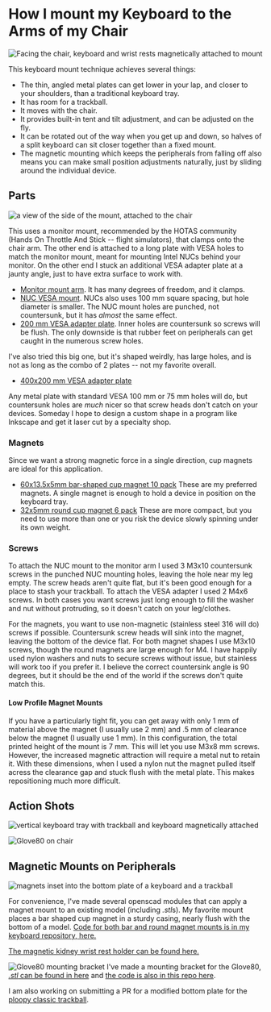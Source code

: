 # How I mount my Keyboard to the Arms of my Chair

![Facing the chair, keyboard and wrist rests magnetically attached to mount](images/facing-with-rests.jpg)

This keyboard mount technique achieves several things:

* The thin, angled metal plates can get lower in your lap, and closer to your shoulders, than a traditional keyboard tray.
* It has room for a trackball.
* It moves with the chair.
* It provides built-in tent and tilt adjustment, and can be adjusted on the fly.
* It can be rotated out of the way when you get up and down, so halves of a split keyboard can sit closer together than a fixed mount.
* The magnetic mounting which keeps the peripherals from falling off also means you can make small position adjustments naturally, just by sliding around the individual device.


## Parts

![a view of the side of the mount, attached to the chair](images/side-mounting.jpg)

This uses a monitor mount, recommended by the HOTAS community (Hands On Throttle And Stick -- flight simulators), that clamps onto the chair arm. The other end is attached to a long plate with VESA holes to match the monitor mount, meant for mounting Intel NUCs behind your monitor. On the other end I stuck an additional VESA adapter plate at a jaunty angle, just to have extra surface to work with.

  * [Monitor mount arm](https://www.amazon.com/gp/product/B00BT7EA18/). It has many degrees of freedom, and it clamps.
  * [NUC VESA mount](https://www.amazon.com/gp/product/B07B44VRL2/). NUCs also uses 100 mm square spacing, but hole diameter is smaller. The NUC mount holes are punched, not countersunk, but it has _almost_ the same effect.
  * [200 mm VESA adapter plate](https://www.amazon.com/gp/product/B07MJTJ6T4/). Inner holes are countersunk so screws will be flush. The only downside is that rubber feet on peripherals can get caught in the numerous screw holes.

I've also tried this big one, but it's shaped weirdly, has large holes, and is not as long as the combo of 2 plates -- not my favorite overall.

  * [400x200 mm VESA adapter plate](https://www.amazon.com/gp/product/B07MCMTCP3/)

Any metal plate with standard VESA 100 mm or 75 mm holes will do, but countersunk holes are _much_ nicer so that screw heads don't catch on your devices. Someday I hope to design a custom shape in a program like Inkscape and get it laser cut by a specialty shop.


### Magnets
Since we want a strong magnetic force in a single direction, cup magnets are ideal for this application.

 - [60x13.5x5mm bar-shaped cup magnet 10 pack](https://www.amazon.com/gp/product/B07T4NX3NC/) These are my preferred magnets. A single magnet is enough to hold a device in position on the keyboard tray.
 - [32x5mm round cup magnet 6 pack](https://www.amazon.com/gp/product/B08VMWZ54T) These are more compact, but you need to use more than one or you risk the device slowly spinning under its own weight.


### Screws

To attach the NUC mount to the monitor arm I used 3 M3x10 countersunk screws in the punched NUC mounting holes, leaving the hole near my leg empty. The screw heads aren't quite flat, but it's been good enough for a place to stash your trackball. To attach the VESA adapter I used 2 M4x6 screws. In both cases you want screws just long enough to fill the washer and nut without protruding, so it doesn't catch on your leg/clothes.

For the magnets, you want to use non-magnetic (stainless steel 316 will do) screws if possible. Countersunk screw heads will sink into the magnet, leaving the bottom of the device flat. For both magnet shapes I use M3x10 screws, though the round magnets are large enough for M4.  I have happily used nylon washers and nuts to secure screws without issue, but stainless will work too if you prefer it. I believe the correct countersink angle is 90 degrees, but it should be the end of the world if the screws don't quite match this.

#### Low Profile Magnet Mounts
If you have a particularly tight fit, you can get away with only 1 mm of material above the magnet (I usually use 2 mm) and .5 mm of clearance below the magnet (I usually use 1 mm). In this configuration, the total printed height of the mount is 7 mm. This will let you use M3x8 mm screws. However, the increased magnetic attraction will require a metal nut to retain it. With these dimensions, when I used a nylon nut the magnet pulled itself acress the clearance gap and stuck flush with the metal plate. This makes repositioning much more difficult.



## Action Shots

![vertical keyboard tray with trackball and keyboard magnetically attached](images/ploopy-action-shot.jpg)

![Glove80 on chair](images/glove80-on-chair.jpg)

## Magnetic Mounts on Peripherals

![magnets inset into the bottom plate of a keyboard and a trackball](images/bottom-magnets.jpg)

For convenience, I've made several openscad modules that can apply a magnet mount to an existing model (including *.stl*s). My favorite mount places a bar shaped cup magnet in a sturdy casing, nearly flush with the bottom of a model. [Code for both bar and round magnet mounts is in my keyboard repository, here.](https://github.com/wolfwood/tryadactyl/blob/try-1/util.scad#L171-L192)

[The magnetic kidney wrist rest holder can be found here.](https://github.com/wolfwood/tryadactyl/blob/try-1/rest.scad)

![Glove80 mounting bracket](images/glove80-bracket.jpg)
I've made a mounting bracket for the Glove80, [*.stl* can be found in here](things/glove80.stl) and [the code is also in this repo here](magnet_mounts/glove80.scad).

I am also working on submitting a PR for a modified bottom plate for the [ploopy classic trackball](https://ploopy.co).
